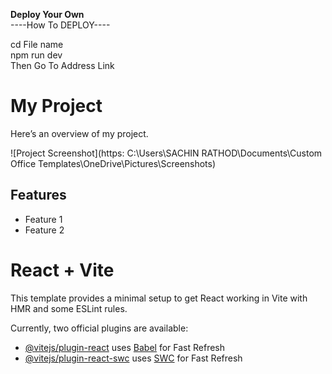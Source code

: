 **Deploy Your Own** <br>
----How To DEPLOY----

cd File name
<br>
npm run dev
<br>
Then Go To Address Link

# My Project

Here’s an overview of my project.

![Project Screenshot](https: C:\Users\SACHIN RATHOD\Documents\Custom Office Templates\OneDrive\Pictures\Screenshots)

## Features

- Feature 1
- Feature 2





# React + Vite

This template provides a minimal setup to get React working in Vite with HMR and some ESLint rules.

Currently, two official plugins are available:

- [@vitejs/plugin-react](https://github.com/vitejs/vite-plugin-react/blob/main/packages/plugin-react/README.md) uses [Babel](https://babeljs.io/) for Fast Refresh
- [@vitejs/plugin-react-swc](https://github.com/vitejs/vite-plugin-react-swc) uses [SWC](https://swc.rs/) for Fast Refresh
